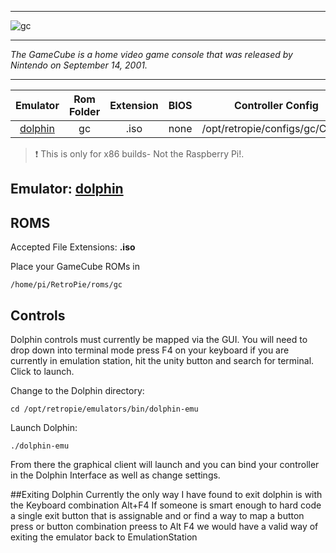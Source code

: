 ***
![gc](https://cloud.githubusercontent.com/assets/10035308/18609175/be037df8-7cb8-11e6-918b-a57a12ebb601.png)
***
_The GameCube is a home video game console that was released by Nintendo on September 14, 2001._
***

| Emulator | Rom Folder | Extension | BIOS |  Controller Config |
| :---: | :---: | :---: | :---: | :---: |
| [dolphin](https://github.com/dolphin-emu/dolphin.git) | gc  | .iso | none | /opt/retropie/configs/gc/Config |

> :exclamation: This is only for x86 builds- Not the Raspberry Pi!.

## Emulator: [dolphin](https://github.com/dolphin-emu/dolphin.git)

## ROMS

Accepted File Extensions: **.iso**

Place your GameCube ROMs in
```
/home/pi/RetroPie/roms/gc
```
## Controls
Dolphin controls must currently be mapped via the GUI. You will need to drop down into terminal mode press F4 on your keyboard if you are currently in emulation station, hit the unity button and search for terminal. Click to launch. 

Change to the Dolphin directory:
```
cd /opt/retropie/emulators/bin/dolphin-emu
```
Launch Dolphin:
```
./dolphin-emu
``` 
From there the graphical client will launch and you can bind your controller in the Dolphin Interface as well as change settings.

##Exiting Dolphin
Currently the only way I have found to exit dolphin is with the Keyboard combination Alt+F4
If someone is smart enough to hard code a single exit button that is assignable and or find a way to map a button press or button combination preess to Alt F4 we would have a valid way of exiting the emulator back to EmulationStation